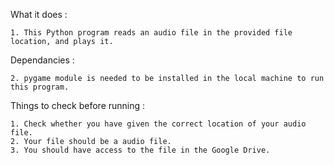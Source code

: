 What it does : 

    1. This Python program reads an audio file in the provided file location, and plays it.

Dependancies :

    2. pygame module is needed to be installed in the local machine to run this program. 

Things to check before running :

    1. Check whether you have given the correct location of your audio file.
    2. Your file should be a audio file.
    3. You should have access to the file in the Google Drive.


 